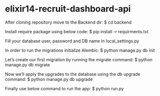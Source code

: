 # elixir14-recruit-dashboard-api

After cloning repository move to the Backend dir:
$ cd backend

Install require package using below code:
$ pip install -r requirments.txt

Fill your database user, password and DB name in local_settings.py

In order to run the migrations initialize Alembic:
$ python manage.py db init

Let’s create our first migration by running the migrate command:
$ python manage.py db migrate

Now we’ll apply the upgrades to the database using the db upgrade command:
$ python manage.py db upgrade

Finally use below command to run the app:
$ python run.py
